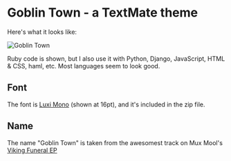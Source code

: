 Goblin Town - a TextMate theme
==============================

Here's what it looks like:

![Goblin Town](http://dl.dropbox.com/u/780754/screenshot.png "Goblin Town")

Ruby code is shown, but I also use it with Python, Django, JavaScript, HTML & CSS, haml, etc.  Most languages seem to look good.

Font
----

The font is <a href="http://en.wikipedia.org/wiki/Luxi_(fonts)">Luxi Mono</a> (shown at 16pt), and it's included in the zip file.

Name
----

The name "Goblin Town" is taken from the awesomest track on Mux Mool's [Viking Funeral EP](http://ghostly.com/releases/viking-funeral)